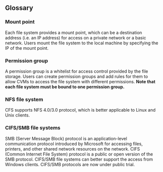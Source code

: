 ## Glossary
### Mount point
Each file system provides a mount point, which can be a destination address (i.e. an IP address) for access on a private network or a basic network. Users mount the file system to the local machine by specifying the IP of the mount point.

### Permission group
A permission group is a whitelist for access control provided by the file storage. Users can create permission groups and add rules for them to allow CVMs to access the file system with different permissions. **Note that each file system must be bound to one permission group.** 

### NFS file system
CFS supports NFS 4.0/3.0 protocol, which is better applicable to Linux and Unix clients.

### CIFS/SMB file systems
SMB (Server Message Block) protocol is an application-level communication protocol introduced by Microsoft for accessing files, printers, and other shared network resources on the network. CIFS (Common Internet File System) protocol is a public or open version of the SMB protocol. CIFS/SMB file systems can better support the access from Windows clients. CIFS/SMB protocols are now under public trial. <!--[Click to apply for a trial].-->

	




